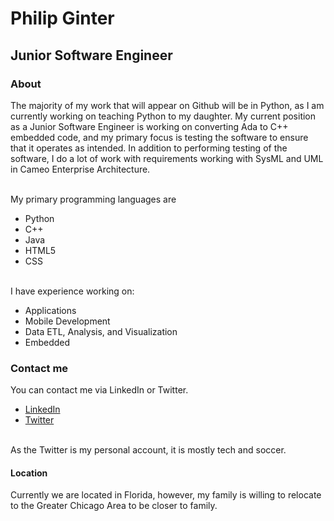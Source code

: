 # Philip Ginter
## Junior Software Engineer
### About
<p>
The majority of my work that will appear on Github will be in Python, as I am currently working on teaching Python to my daughter. My current position as a Junior Software Engineer is working on converting Ada to C++ embedded code, and my primary focus is testing the software to ensure that it operates as intended. In addition to performing testing of the software, I do a lot of work with requirements working with SysML and UML in Cameo Enterprise Architecture.</p>
<br>
My primary programming languages are
<ul>
    <li>Python</li>
    <li>C++</li>
    <li>Java</li>
    <li>HTML5</li>
    <li>CSS</li>
</ul> 
<br>
I have experience working on: 
<ul>
    <li>Applications</li>
    <li>Mobile Development</li>
    <li>Data ETL, Analysis, and Visualization</li>
    <li>Embedded</li>    
</ul>
</p>

### Contact me
<p>
You can contact me via LinkedIn or Twitter. <br>
<ul>
    <li><a href="https://www.linkedin.com/in/philip-ginter-60683875/">LinkedIn</a></li>
    <li><a href="https://twitter.com/PGinte">Twitter</a></li>
</ul>
<br>
As the Twitter is my personal account, it is mostly tech and soccer.
</p>

#### Location
<p>
Currently we are located in Florida, however, my family is willing to relocate to the Greater Chicago Area to be closer to family.
</p>
